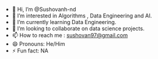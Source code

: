 - 👋 Hi, I’m @Sushovanh-nd
- 👀 I’m interested in Algorithms , Data Engineering and AI.
- 🌱 I’m currently learning Data Engineering.
- 💞️ I’m looking to collaborate on data science projects.
- 📫 How to reach me : sushovan97@gmail.com
- 😄 Pronouns: He/Him
- ⚡ Fun fact: NA

<!---
Sushovanh-nd/Sushovanh-nd is a ✨ special ✨ repository because its `README.md` (this file) appears on your GitHub profile.
You can click the Preview link to take a look at your changes.
--->
